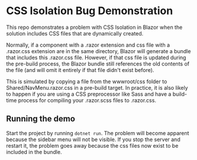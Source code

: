 # CSS Isolation Bug Demonstration

This repo demonstrates a problem with CSS Isolation in Blazor when the solution includes CSS files that are dynamically created.

Normally, if a component with a .razor extension and css file with a .razor.css extension are in the same directory, Blazor will generate a bundle that includes this .razor.css file. However, if that css file is updated during the pre-build process, the Blazor bundle still references the old contents of the file (and will omit it entirely if that file didn't exist before).

This is simulated by copying a file from the wwwroot/css folder to Shared/NavMenu.razor.css in a pre-build target. In practice, it is also likely to happen if you are using a CSS preprocessor like Sass and have a build-time process for compiling your .razor.scss files to .razor.css.

## Running the demo

Start the project by running `dotnet run`. The problem will become apparent because the sidebar menu will not be visible. If you stop the server and restart it, the problem goes away because the css files now exist to be included in the bundle.

